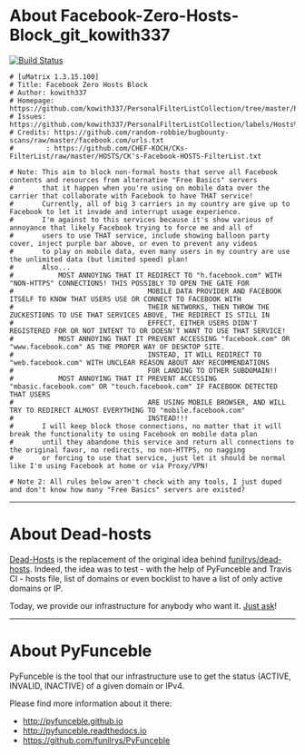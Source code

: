 # About Facebook-Zero-Hosts-Block_git_kowith337

[![Build Status](https://travis-ci.org/dead-hosts/Facebook-Zero-Hosts-Block_git_kowith337.svg?branch=master)](https://travis-ci.org/dead-hosts/Facebook-Zero-Hosts-Block_git_kowith337)

```
# [uMatrix 1.3.15.100]
# Title: Facebook Zero Hosts Block
# Author: kowith337
# Homepage: https://github.com/kowith337/PersonalFilterListCollection/tree/master/hosts
# Issues: https://github.com/kowith337/PersonalFilterListCollection/labels/Hosts%20File
# Credits: https://github.com/random-robbie/bugbounty-scans/raw/master/facebook.com/urls.txt
#        : https://github.com/CHEF-KOCH/CKs-FilterList/raw/master/HOSTS/CK's-Facebook-HOSTS-FilterList.txt

# Note: This aim to block non-formal hosts that serve all Facebook contents and resources from alternative "Free Basics" servers
#       that it happen when you're using on mobile data over the carrier that collaborate with Facebook to have THAT service!
#       Currently, all of big 3 carriers in my country are give up to Facebook to let it invade and interrupt usage experience.
#       I'm against to this services because it's show various of annoyance that likely Facebook trying to force me and all of
#       users to use THAT service, include showing balloon party cover, inject purple bar above, or even to prevent any videos
#       to play on mobile data, even many users in my country are use the unlimited data (but limited speed) plan!
#       Also...
#           MOST ANNOYING THAT IT REDIRECT TO "h.facebook.com" WITH "NON-HTTPS" CONNECTIONS! THIS POSSIBLY TO OPEN THE GATE FOR
#                                 MOBILE DATA PROVIDER AND FACEBOOK ITSELF TO KNOW THAT USERS USE OR CONNECT TO FACEBOOK WITH
#                                 THEIR NETWORKS, THEN THROW THE ZUCKESTIONS TO USE THAT SERVICES ABOVE, THE REDIRECT IS STILL IN
#                                 EFFECT, EITHER USERS DIDN'T REGISTERED FOR OR NOT INTENT TO OR DOESN'T WANT TO USE THAT SERVICE!
#           MOST ANNOYING THAT IT PREVENT ACCESSING "facebook.com" OR "www.facebook.com" AS THE PROPER WAY OF DESKTOP SITE.
#                                 INSTEAD, IT WILL REDIRECT TO "web.facebook.com" WITH UNCLEAR REASON ABOUT ANY RECOMMENDATIONS
#                                 FOR LANDING TO OTHER SUBDOMAIN!!
#           MOST ANNOYING THAT IT PREVENT ACCESSING "mbasic.facebook.com" OR "touch.facebook.com" IF FACEBOOK DETECTED THAT USERS
#                                 ARE USING MOBILE BROWSER, AND WILL TRY TO REDIRECT ALMOST EVERYTHING TO "mobile.facebook.com"
#                                 INSTEAD!!!
#       I will keep block those connections, no matter that it will break the functionality to using Facebook on mobile data plan
#       until they abandone this service and return all connections to the original favor, no redirects, no non-HTTPS, no nagging
#       or forcing to use that service, just let it should be normal like I'm using Facebook at home or via Proxy/VPN!

# Note 2: All rules below aren't check with any tools, I just duped and don't know how many "Free Basics" servers are existed?
```

--------------------------------------------------------------------------------

# About Dead-hosts

[Dead-Hosts](https://github.com/dead-hosts) is the replacement of the original idea behind [funilrys/dead-hosts](https://github.com/funilrys/dead-hosts).
Indeed, the idea was to test - with the help of PyFunceble and Travis CI - hosts file, list of domains or even bocklist to have a list of only active domains or IP.

Today, we provide our infrastructure for anybody who want it. [Just ask](https://github.com/dead-hosts/dev-center/issues/new?template=inclusion-request.md)!

--------------------------------------------------------------------------------

# About PyFunceble

PyFunceble is the tool that our infrastructure use to get the status (ACTIVE, INVALID, INACTIVE) of a given domain or IPv4.

Please find more information about it there:

* http://pyfunceble.github.io
* http://pyfunceble.readthedocs.io
* https://github.com/funilrys/PyFunceble

